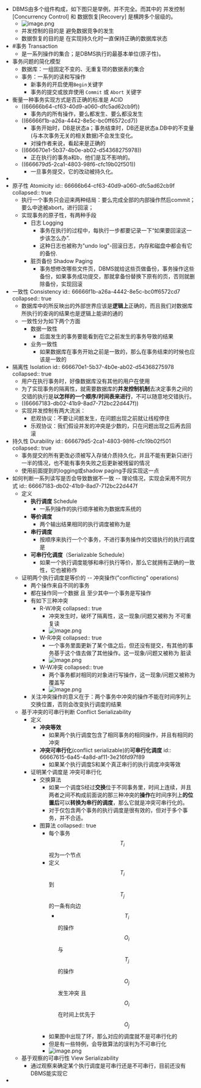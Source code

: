 - DBMS由多个组件构成，如下图只是举例，并不完全。而其中的 并发控制[Concurrency Control] 和 数据恢复[Recovery] 是横跨多个层级的。
	- ![image.png](../assets/image_1717987012659_0.png)
	- 并发控制的目的是 避免数据竞争的发生
	- 数据恢复的目的是 在实现持久化时一直保持正确的数据库状态
- #事务  Transaction
	- 是一系列操作的集合；是DBMS执行的最基本单位(原子性)。
- 事务问题的简化模型
	- 数据库：一组固定不变的、无重复项的数据表的集合
	- 事务：一系列的读和写操作
		- 新事务的开启使用`Begin`关键字
		- 事务的提交或放弃使用 `Commit` 或 `Abort` 关键字
- 衡量一种事务实现方式是否正确的标准是 ACID
	- ((66666b64-cf63-40d9-a060-dfc5ad62cb9f))
		- 事务内的所有操作，要么都发生、要么都没发生
	- ((66666f1b-a26a-4442-8e5c-bc0ff6572cd7))
		- 事务开始时，DB是状态a；事务结束时，DB还是状态a.DB中的不变量(与本次事务无关的相关数据)不会发生变化。
		- 对操作者来说，看起来是正确的
	- ((666670e1-5b37-4b0e-ab02-d54368275978))
		- 正在执行的事务a和b，他们是互不影响的。
	- ((666679d5-2ca1-4803-98f6-cfc19b02f501))
		- 一旦事务提交，它的改动被持久化。
-
- 原子性 Atomicity
  id:: 66666b64-cf63-40d9-a060-dfc5ad62cb9f
  collapsed:: true
	- 执行一个事务只会迎来两种结局：要么完成全部的内部操作然后commit；要么中途被abort，进行回滚；
	- 实现事务的原子性，有两种手段
		- 日志 Logging
			- 事务在执行的过程中，每执行一步都要记录一下“如果要回滚这一步该怎么办”.
			- 这种日志也被称为"undo log"-回滚日志，内存和磁盘中都会有它的备份.
		- 脏页备份 Shadow Paging
			- 事务想修改哪些文件页，DBMS就给这些页做备份，事务操作这些备份，如果事务成功提交，那就拿备份替换下原有的页，否则就删除备份，实现回滚
- 一致性 Consistency
  id:: 66666f1b-a26a-4442-8e5c-bc0ff6572cd7
  collapsed:: true
	- 数据库中的所反映出的外部世界应该是**逻辑上**正确的，而且我们对数据库所执行的查询的结果也是逻辑上能讲的通的
	- 一致性分为如下两个方面
		- 数据一致性
			- 后面发生的事务要能看到在它之前发生的事务导致的结果
		- 业务一致性
			- 如果数据库在事务开始之前是一致的，那么在事务结束的时候也应该是一致的
- 隔离性 Isolation
  id:: 666670e1-5b37-4b0e-ab02-d54368275978
  collapsed:: true
	- 用户在执行事务时，好像数据库没有其他的用户在使用
	- 为了实现事务的隔离性，就需要数据库的**并发控制机制**去决定事务之间的交错的执行是**以怎样的一个顺序/时间表来进行**，不可以随意地交错执行。
	- ((66667183-db02-41b9-8ad7-712bc22d447f))
	- 实现并发控制有两大流派：
		- 悲观协议：不要让问题发生，在问题出现之前就让线程停住
		- 乐观协议：我们假设并发的冲突是少数的，只在问题出现之后再去回滚
- 持久性 Durability
  id:: 666679d5-2ca1-4803-98f6-cfc19b02f501
  collapsed:: true
	- 事务提交的所有更改必须被写入存储介质持久化，并且不能有更新只进行一半的情况，也不能有事务失败之后更新被残留的情况
	- 使用前面提到的logging或shadow paging手段实现这一点
- 如何判断一系列读写是否会导致数据不一致 -- 理论情况，实现会采用不同方式
  id:: 66667183-db02-41b9-8ad7-712bc22d447f
	- 定义
		- **执行调度** Schedule
			- 一系列操作的执行顺序被称为数据库系统的
		- **等价调度**
			- 两个输出结果相同的执行调度被称为是
		- **串行调度**
			- 按顺序来执行一个个事务，不进行事务操作的交错执行的执行调度是
		- **可串行化调度**（Serializable Schedule）
			- 如果一个执行调度能够和串行执行等价，那么它就拥有正确的一致性，它也被称作
	- 证明两个执行调度是等价的 -- 冲突操作("conflicting" operations)
		- 两个操作来自不同的事务
		- 都在操作同一个数据 且 至少其中一个事务是写操作
		- 有如下三种冲突
			- R-W冲突
			  collapsed:: true
				- 冲突发生时，破坏了隔离性，这一现象/问题又被称为 不可重复读
				- ![image.png](../assets/image_1717990543634_0.png)
			- W-R冲突
			  collapsed:: true
				- 一个事务里面更新了某个值之后，但还没有提交，有其他的事务基于这个值去做了其他操作。这一现象/问题又被称为 脏读
				- ![image.png](../assets/image_1717990675204_0.png)
			- W-W冲突
			  collapsed:: true
				- 两个事务都对相同的对象进行写操作，这一现象/问题又被称为 覆盖写
				- ![image.png](../assets/image_1717990719238_0.png)
		- 关注冲突操作的意义在于：两个事务中冲突的操作不能在时间序列上交换位置，否则会改变执行调度的结果
	- 基于冲突的可串行判断 Conflict Serializability
		- 定义
			- **冲突等效**
				- 如果两个执行调度包含了相同事务的相同操作，并且有相同的冲突
			- **冲突可串行化**(conflict serializable)的**可串行化调度**
			  id:: 66667615-6a45-4a8d-af11-3e216fd97f89
				- 如果某个执行调度S和某个真正串行的执行调度冲突等效
		- 证明某个调度是 冲突可串行化
			- 交换算法
				- 如果一个调度S经过**交换**位于不同事务里，时间上连续，并且两者之间不构成前面说的那三种冲突的**操作**在时间序列上**的位置后**可以**转换为串行的调度**，那么它就是冲突可串行化的。
				- 对于仅包含两个事务的执行调度是很有效的，但对于多个事务，并不合适。
			- 图算法
			  collapsed:: true
				- 每个事务$$T_i$$ 视为一个节点
				- 定义 $$T_i$$ 到 $$T_j$$ 的一条有向边
					- $$T_i$$的操作$$O_i $$与 $$T_j$$的操作$$O_j $$发生冲突 且 $$O_i $$在时间上优先于 $$O_j$$
				- 如果图中出现了环，那么对应的调度就不是可串行化的
				- 但是有一些特例，会导致算法的误判为不可串行化
				- ![image.png](../assets/image_1717991765276_0.png)
	- 基于观察的可串行性 View Serializability
		- 通过观察来确定某个执行调度是可串行还是不可串行，目前还没有DBMS能实现它
-